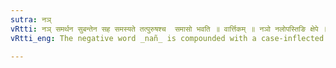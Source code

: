 ```yaml
---
sutra: नञ्
vRtti: नञ् समर्थन सुबन्तेन सह समस्यते तत्पुरुषश्च  समासो भवति ॥ वार्त्तिकम् ॥ नञो नलोपस्तिङि क्षेपे ॥
vRtti_eng: The negative word _nañ_ is compounded with a case-inflected word with which it is in construction, and the compound is _Tat-purusha_.

---
```

